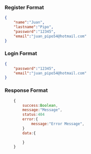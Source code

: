 ### Register Format
```json
{
    "name":"Juan",
    "lastname":"Pipo",
    "password":"12345",
    "email":"juan_pipo54@hotmail.com"
}
```
### Login Format
```json
{
    "password":"12345",
    "email":"juan_pipo54@hotmail.com"
}
```
### Response Format
```js
    {
        success:Boolean,
        message:"Message",
        status:404
        error:{
            message:"Error Message",
        }
        data:{
            
        }
    }
```